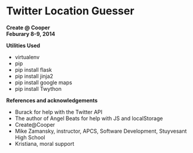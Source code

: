 Twitter Location Guesser
===============
<b>Create @ Cooper <br>
Feburary 8-9, 2014 </b><br>


<b>Utilities Used</b>
* virtualenv
* pip
* pip install flask
* pip install jinja2
* pip install google maps
* pip install Twython

<b>References and acknowledgements</b>
* Burack for help with the Twitter API
* The author of Angel Beats for help with JS and localStorage
* Create@Cooper
* Mike Zamansky, instructor, APCS, Software Development, Stuyvesant High School
* Kristiana, moral support